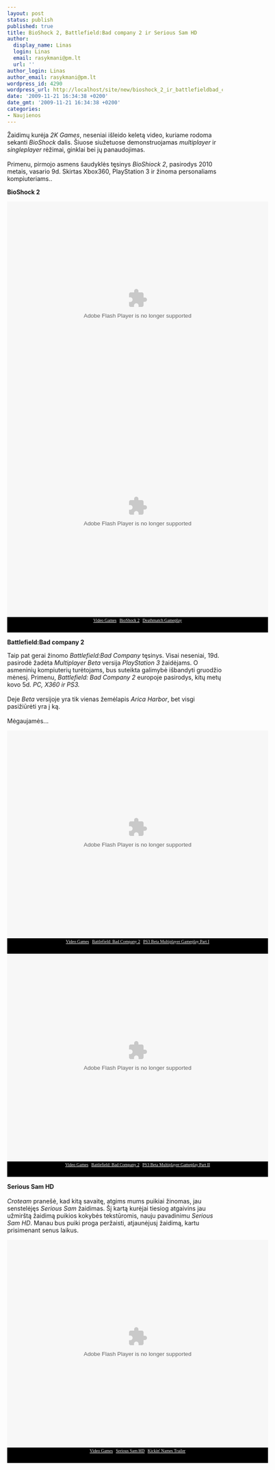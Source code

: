 ```yaml
---
layout: post
status: publish
published: true
title: BioShock 2, Battlefield:Bad company 2 ir Serious Sam HD
author:
  display_name: Linas
  login: Linas
  email: rasykmani@pm.lt
  url: ''
author_login: Linas
author_email: rasykmani@pm.lt
wordpress_id: 4290
wordpress_url: http://localhost/site/new/bioshock_2_ir_battlefieldbad_company_2/
date: '2009-11-21 16:34:38 +0200'
date_gmt: '2009-11-21 16:34:38 +0200'
categories:
- Naujienos
---
```

<p>Žaidimų kurėja <i>2K Games</i>, neseniai išleido keletą video, kuriame rodoma sekanti <i>BioShock</i> dalis. Šiuose siužetuose demonstruojamas <i>multiplayer</i> ir <i>singleplayer</i> rėžimai, ginklai bei jų panaudojimas.<br />
<br />Primenu, pirmojo asmens šaudyklės tęsinys <i>BioShiock 2</i>, pasirodys 2010 metais, vasario 9d. Skirtas Xbox360, PlayStation 3 ir žinoma personaliams kompiuteriams..</p>
<p><b>BioShock 2</b><br />

<div style="width: 610px;"><object classid="clsid:d27cdb6e-ae6d-11cf-96b8-444553540000" codebase="http://download.macromedia.com/pub/shockwave/cabs/flash/swflash.cab#version=8,0,0,0" id="gtembed" width="610" height="485"><param name="allowScriptAccess" value="sameDomain" /><param name="allowFullScreen" value="true" /><param name="movie" value="http://www.gametrailers.com/remote_wrap.php?mid=59339"/><param name="quality" value="high" /> <embed src="http://www.gametrailers.com/remote_wrap.php?mid=59339" swLiveConnect="true" name="gtembed" align="middle" allowScriptAccess="sameDomain" allowFullScreen="true" quality="high" pluginspage="http://www.macromedia.com/go/getflashplayer" type="application/x-shockwave-flash" width="610" height="485"></embed><br /> </object></div>
<div style="width: 610px;"><object classid="clsid:d27cdb6e-ae6d-11cf-96b8-444553540000" codebase="http://download.macromedia.com/pub/shockwave/cabs/flash/swflash.cab#version=8,0,0,0" id="gtembed" width="600" height="485"><param name="allowScriptAccess" value="sameDomain" /><param name="allowFullScreen" value="true" /><param name="movie" value="http://www.gametrailers.com/remote_wrap.php?mid=59341"/><param name="quality" value="high" /><embed src="http://www.gametrailers.com/remote_wrap.php?mid=59341" swLiveConnect="true" name="gtembed" align="middle" allowScriptAccess="sameDomain" allowFullScreen="true" quality="high" pluginspage="http://www.macromedia.com/go/getflashplayer" type="application/x-shockwave-flash" width="610" height="485"></embed></object>
<div style="font-size: 10px; font-family: Verdana; text-align: center; width: 610px; padding-top: 2px; padding-bottom: 2px; background-color: black; height: 32px;">
<div><a style="color:#FFFFFF;" href="http://www.gametrailers.com" title="GameTrailers.com">Video Games</a> | <a style="color:#FFFFFF;" href="http://www.gametrailers.com/game/bioshock-2/10456" title="BioShock 2">BioShock 2</a> | <a style="color:#FFFFFF;" href="http://www.gametrailers.com/video/deathmatch-gameplay-bioshock-2/59341" title="Deathmatch Gameplay">Deathmatch Gameplay</a></div>
</div>
</div>
<p><b>Battlefield:Bad company 2</b></p>
<p>Taip pat gerai žinomo <i>Battlefield:Bad Company</i> tęsinys. Visai neseniai, 19d. pasirodė žadėta <i>Multiplayer Beta</i> versija <i>PlayStation 3</i> žaidėjams. O asmeninių kompiuterių turėtojams, bus suteikta galimybė išbandyti gruodžio mėnesį. Primenu, <i>Battlefield: Bad Company 2</i> europoje pasirodys, kitų metų kovo 5d. <i>PC, X360 ir PS3.</i><br />
<br />Deje <i>Beta</i> versijoje yra tik vienas žemėlapis <i>Arica Harbor</i>, bet visgi pasižiūrėti yra į ką.<br />
<br />Mėgaujamės...</p>
<div style="width: 610px;"><object classid="clsid:d27cdb6e-ae6d-11cf-96b8-444553540000" codebase="http://download.macromedia.com/pub/shockwave/cabs/flash/swflash.cab#version=8,0,0,0" id="gtembed" width="610" height="485"><param name="allowScriptAccess" value="sameDomain" /><param name="allowFullScreen" value="true" /><param name="movie" value="http://www.gametrailers.com/remote_wrap.php?mid=59320"/><param name="quality" value="high" /><embed src="http://www.gametrailers.com/remote_wrap.php?mid=59320" swLiveConnect="true" name="gtembed" align="middle" allowScriptAccess="sameDomain" allowFullScreen="true" quality="high" pluginspage="http://www.macromedia.com/go/getflashplayer" type="application/x-shockwave-flash" width="610" height="485"></embed></object>
<div style="font-size: 10px; font-family: Verdana; text-align: center; width: 610px; padding-top: 2px; padding-bottom: 2px; background-color: black; height: 32px;">
<div><a style="color:#FFFFFF;" href="http://www.gametrailers.com" title="GameTrailers.com">Video Games</a> | <a style="color:#FFFFFF;" href="http://www.gametrailers.com/game/battlefield-bad-company-2/10837" title="Battlefield: Bad Company 2">Battlefield: Bad Company 2</a> | <a style="color:#FFFFFF;" href="http://www.gametrailers.com/video/ps3-beta-battlefield-bad/59320" title="PS3 Beta Multiplayer Gameplay Part I">PS3 Beta Multiplayer Gameplay Part I</a></div>
</div>
</div>
<div style="width: 610px;"><object classid="clsid:d27cdb6e-ae6d-11cf-96b8-444553540000" codebase="http://download.macromedia.com/pub/shockwave/cabs/flash/swflash.cab#version=8,0,0,0" id="gtembed" width="610" height="485"><param name="allowScriptAccess" value="sameDomain" /><param name="allowFullScreen" value="true" /><param name="movie" value="http://www.gametrailers.com/remote_wrap.php?mid=59322"/><param name="quality" value="high" /><embed src="http://www.gametrailers.com/remote_wrap.php?mid=59322" swLiveConnect="true" name="gtembed" align="middle" allowScriptAccess="sameDomain" allowFullScreen="true" quality="high" pluginspage="http://www.macromedia.com/go/getflashplayer" type="application/x-shockwave-flash" width="610" height="485"></embed></object>
<div style="font-size: 10px; font-family: Verdana; text-align: center; width: 610px; padding-top: 2px; padding-bottom: 2px; background-color: black; height: 32px;">
<div><a style="color:#FFFFFF;" href="http://www.gametrailers.com" title="GameTrailers.com">Video Games</a> | <a style="color:#FFFFFF;" href="http://www.gametrailers.com/game/battlefield-bad-company-2/10837" title="Battlefield: Bad Company 2">Battlefield: Bad Company 2</a> | <a style="color:#FFFFFF;" href="http://www.gametrailers.com/video/ps3-beta-battlefield-bad/59322" title="PS3 Beta Multiplayer Gameplay Part II">PS3 Beta Multiplayer Gameplay Part II</a></div>
</div>
</div>
<p><b>Serious Sam HD</b><br />
<br /><i>Croteam</i> pranešė, kad kitą savaitę, atgims mums puikiai žinomas, jau senstelėjęs <i>Serious Sam</i> žaidimas. Šį kartą kurėjai tiesiog atgaivins jau užmirštą žaidimą puikios kokybės tekstūromis, nauju pavadinimu <i>Serious Sam HD</i>. Manau bus puiki proga peržaisti, atjaunėjusį žaidimą, kartu prisimenant senus laikus.</p>
<div style="width: 610px;"><object classid="clsid:d27cdb6e-ae6d-11cf-96b8-444553540000" codebase="http://download.macromedia.com/pub/shockwave/cabs/flash/swflash.cab#version=8,0,0,0" id="gtembed" width="610" height="485"><param name="allowScriptAccess" value="sameDomain" /><param name="allowFullScreen" value="true" /><param name="movie" value="http://www.gametrailers.com/remote_wrap.php?mid=59330"/><param name="quality" value="high" /><embed src="http://www.gametrailers.com/remote_wrap.php?mid=59330" swLiveConnect="true" name="gtembed" align="middle" allowScriptAccess="sameDomain" allowFullScreen="true" quality="high" pluginspage="http://www.macromedia.com/go/getflashplayer" type="application/x-shockwave-flash" width="610" height="485"></embed></object>
<div style="font-size: 10px; font-family: Verdana; text-align: center; width: 610px; padding-top: 2px; padding-bottom: 2px; background-color: black; height: 32px;">
<div><a style="color:#FFFFFF;" href="http://www.gametrailers.com" title="GameTrailers.com">Video Games</a> | <a style="color:#FFFFFF;" href="http://www.gametrailers.com/game/serious-sam-hd/11710" title="Serious Sam HD">Serious Sam HD</a> | <a style="color:#FFFFFF;" href="http://www.gametrailers.com/video/kickin-names-serious-sam/59330" title="Kickin' Names Trailer">Kickin' Names Trailer</a></div>
</div>
</div>

